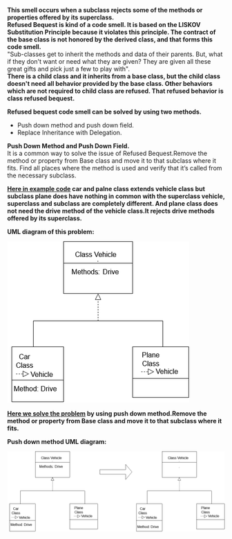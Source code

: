 **This smell occurs when a subclass rejects some of the methods or properties offered by its superclass.**  
**Refused Bequest is kind of a code smell. It is based on the LISKOV Substitution Principle because it violates this principle. The contract of the base class is not honored by the derived class, and that forms this code smell.**  
"Sub-classes get to inherit the methods and data of their parents. But, what if they don't want or need what they are given? They are given all these great gifts and pick just a few to play with".  
**There is a child class and it inherits from a base class, but the child class doesn't need all behavior provided by the base class. Other behaviors which are not required to child class are refused. That refused behavior is class refused bequest.**    

**Refused bequest code smell can be solved by using two methods.**  
* Push down method and push down field.    
* Replace Inheritance with Delegation.     

**Push Down Method and Push Down Field.**   
It is a common way to solve the issue of Refused Bequest.Remove the method or property from Base class and move it to that subclass where it fits.
Find all places where the method is used and verify that it’s called from the necessary subclass.    

**[Here in example code](https://github.com/Durjoy001/Design-Pattern/blob/main/Refused%20Bequest/Code%20with%20Refused%20Bequest.java) car and palne class extends vehicle class but subclass plane does have nothing in common with the superclass vehicle, superclass and subclass are completely different. And plane class does not need the drive method of the vehicle class.It rejects drive methods offered by its superclass.**

**UML diagram of this problem:**  

![Here is UML diagram of this problem:](https://github.com/Durjoy001/Design-Pattern/blob/main/Refused%20Bequest/Refused%20Bequest.png)

**[Here we solve the problem](https://github.com/Durjoy001/Design-Pattern/blob/main/Refused%20Bequest/Code%20solving%20the%20problem%20of%20Refused%20Bequest.java)
by using push down method.Remove the method or property from Base class and move it to that subclass where it fits.**  

**Push down method UML diagram:**    

![PUSH DOWN](https://github.com/Durjoy001/Design-Pattern/blob/main/Refused%20Bequest/Refused%20Bequest%20solve.png)  
